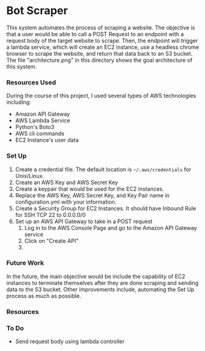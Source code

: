 # Bot Scraper #
This system automates the process of scraping a website. The objective is that a user would be able to call a POST Request to an endpoint with a request body of the target website to scrape. Then, the endpoint will trigger a lambda service, which will create an EC2 instance, use a headless chrome browser to scrape the website, and return that data back to an S3 bucket.
The file "architecture.png" in this directory shows the goal architecture of this system.

### Resources Used ###
During the course of this project, I used several types of AWS technologies including:
* Amazon API Gateway
* AWS Lambda Service
* Python's Boto3
* AWS cli commands
* EC2 Instance's user data

### Set Up ###
1. Create a credential file. The default location is `~/.aws/credentials` for Unix/Linux.
2. Create an AWS Key and AWS Secret Key
3. Create a keypair that would be used for the EC2 instances.
4. Replace the AWS Key, AWS Secret Key, and Key Pair name in configuration.yml with your information.
5. Create a Security Group for EC2 Instances. It should have Inbound Rule for SSH TCP 22 to 0.0.0.0/0
6. Set up an AWS API Gateway to take in a POST request
    1. Log in to the AWS Console Page and go to the Amazon API Gateway service
    2. Click on "Create API"
    3. 

### Future Work ###
In the future, the main objective would be include the capability of EC2 instances to terminate themselves after they are done scraping and sending data to the S3 bucket.
Other improvements include, automating the Set Up process as much as possible.

### Resources ###

### To Do ###
* Send request body using lambda controller
